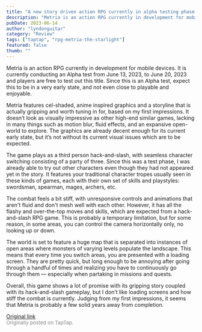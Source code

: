 ```yaml
---
title: "A new story driven action RPG currently in alpha testing phase | Alpha Impressions - Metria"
description: "Metria is an action RPG currently in development for mobile devices. It is currently conducting an Alpha test from June 13, 2023, to June 20, 2023 and players are free to test out this title. Since this is an Alpha test, expect this to be in a very early state, and not even close to playable and enjoyable."
pubDate: 2023-06-14
author: "lyndonguitar"
category: "Review"
tags: ["taptap", "rpg-metria-the-starlight"]
featured: false
thumb: ""
---
```


Metria is an action RPG currently in development for mobile devices. It is currently conducting an Alpha test from June 13, 2023, to June 20, 2023 and players are free to test out this title. Since this is an Alpha test, expect this to be in a very early state, and not even close to playable and enjoyable.

Metria features cel-shaded, anime inspired graphics and a storyline that is actually gripping and worth tuning in for, based on my first impressions. It doesn’t look as visually impressive as other high-end similar games, lacking in many things such as motion blur, fluid effects, and an expansive open-world to explore. The graphics are already decent enough for its current early state, but it’s not without its current visual issues which are to be expected.

The game plays as a third person hack-and-slash, with seamless character switching consisting of a party of three. Since this was a test phase, I was already able to try out other characters even though they had not appeared yet in the story. It features your traditional character tropes usually seen in these kinds of games, each with their own set of skills and playstyles: swordsman, spearman, mages, archers, etc.

The combat feels a bit stiff, with unresponsive controls and animations that aren't fluid and don't mesh well with each other. However, it has all the flashy and over-the-top moves and skills, which are expected from a hack-and-slash RPG game. This is probably a temporary limitation, but for some reason, in some areas, you can control the camera horizontally only, no looking up or down.

The world is set to feature a huge map that is separated into instances of open areas where monsters of varying levels populate the landscape. This means that every time you switch areas, you are presented with a loading screen. They are pretty quick, but long enough to be annoying after going through a handful of times and realizing you have to continuously go through them — especially when partaking in missions and quests.

Overall, this game shows a lot of promise with its gripping story coupled with its hack-and-slash gameplay, but I don’t like loading screens and how stiff the combat is currently. Judging from my first impressions, it seems that Metria is probably a few solid years away from completion.

[Original link](https://www.taptap.io/post/5814353)<br><span style="font-size: 0.95em; color: #888;">Originally posted on TapTap.</span>
